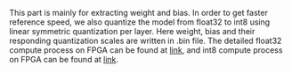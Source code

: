 This part is mainly for extracting weight and bias. In order to get faster reference speed, we also quantize the model from float32 to int8 using linear symmetric quantization
per layer. Here weight, bias and their responding quantization scales are written in .bin file.
The detailed float32 compute process on FPGA can be found at [link](https://github.com/zyGao1126/AFE_Net/tree/master/hls/float32), and int8 compute process on FPGA can be found at
[link](https://github.com/zyGao1126/AFE_Net/tree/master/hls/int8).
